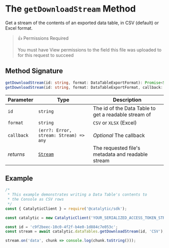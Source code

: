 # The `getDownloadStream` Method

Get a stream of the contents of an exported data table, in CSV (default) or Excel format.

> 👍 Permissions Required
>
> You must have View permissions to the field this file was uploaded to for this request to succeed

## Method Signature

```typescript
getDownloadStream(id: string, format: DataTableExportFormat): Promise<Stream>;
getDownloadStream(id: string, format: DataTableExportFormat, callback: ClientMethodCallback<Stream>): void;
```

| Parameter  | Type                                                                                          | Description                                          |
| ---------- | --------------------------------------------------------------------------------------------- | ---------------------------------------------------- |
| `id`       | `string`                                                                                      | The id of the Data Table to get a readable stream of |
| `format`   | `string`                                                                                      | `CSV` or `XLSX` (Excel)                              |
| `callback` | `(err?: Error, stream: Stream) => any`                                                        | _Optional_ The callback                              |
| _returns_  | [`Stream`](https://nodejs.org/docs/latest-v12.x/api/stream.html#stream_class_stream_readable) | The requested file's metadata and readable stream    |

## Example

```js
/*
 * This example demonstrates writing a Data Table's contents to
 * the Console as CSV rows
 */
const { CatalyticClient } = require('@catalytic/sdk');

const catalytic = new CatalyticClient('YOUR_SERIALIZED_ACCESS_TOKEN_STRING');

const id = 'c9f2beec-10c0-4f2f-b4e0-1d884c7e053c';
const stream = await catalytic.dataTables.getDownloadStream(id, 'CSV');

stream.on('data', chunk => console.log(chunk.toString()));
```
